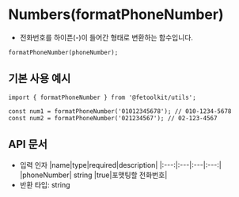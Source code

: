 # Numbers(formatPhoneNumber)

- 전화번호를 하이픈(-)이 들어간 형태로 변환하는 함수입니다.

```tsx
formatPhoneNumber(phoneNumber);
```

## 기본 사용 예시

```tsx
import { formatPhoneNumber } from '@fetoolkit/utils';

const num1 = formatPhoneNumber('01012345678'); // 010-1234-5678
const num2 = formatPhoneNumber('021234567'); // 02-123-4567
```

## API 문서

- 입력 인자
  |name|type|required|description|
  |:---:|:---|:---|:---:|
  |phoneNumber| string |true|포맷팅할 전화번호|
- 반환 타입: string
